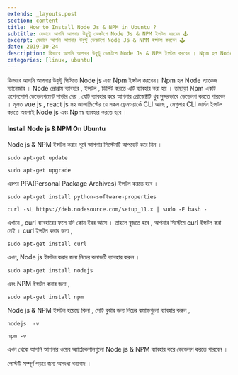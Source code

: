 ```yaml
---
extends: _layouts.post
section: content
title: How to Install Node Js & NPM in Ubuntu ?
subtitle: যেভাবে আপনি আপনার উবুন্টু ডেস্কটপে Node Js & NPM ইন্সটল করবেন 🕹️
excerpt: যেভাবে আপনি আপনার উবুন্টু ডেস্কটপে Node Js & NPM ইন্সটল করবেন 🕹️
date: 2019-10-24
description: কিভাবে আপনি আপনার উবুন্টু ডেস্কটপে Node Js & NPM ইন্সটল করবেন । Npm হল Node প্যাকেজ ম্যানেজার । Node প্রোগ্রাম ব্যাবহার , ইন্সটল , ডিলিট করতে এটি ব্যাবহার করা হয় । 
categories: [linux, ubuntu]
---
```


কিভাবে আপনি আপনার উবুন্টু পিসিতে Node js এবং Npm ইন্সটল করবেন। Npm হল Node প্যাকেজ ম্যানেজার । Node প্রোগ্রাম ব্যাবহার , ইন্সটল , ডিলিট করতে এটি ব্যাবহার করা হয় । তাছাড়া Npm একটি ওপেনসোর্স ডেভেলপমেন্ট সার্ভার দেয় , যেটি ব্যাবহার করে আপনার প্রোজেক্টটি খুব সুন্দরভাবে ডেভেলপ করতে পারবেন । মূলত vue js , react js সহ জাভাস্ক্রিপ্টের যে সকল ফ্রেমওয়ার্কে CLI আছে , সেগুলার CLI ভার্সন ইন্সটল করতে অবশ্যই Node js এবং Npm ব্যাবহার করতে হবে ।

#### Install Node js & NPM On Ubuntu

Node js & NPM ইন্সটল করার পূর্বে আপনার সিস্টেমটি আপডেট করে নিন ।

```
sudo apt-get update
```

```
sudo apt-get upgrade 
```

এরপর PPA(Personal Package Archives) ইন্সটল করতে হবে ।

```
sudo apt-get install python-software-properties
```

```
curl -sL https://deb.nodesource.com/setup_11.x | sudo -E bash - 
```

এখানে , curl ব্যাবহারের ফলে যদি কোন ইরর আসে । তাহলে বুজতে হবে , আপনার সিস্টেমে curl ইন্সটল করা নেই । curl ইন্সটল করার জন্য ,

```
sudo apt-get install curl
```

এখন, Node js ইন্সটল করার জন্য নিচের কমান্ডটি ব্যাবহার করুন ।

```
sudo apt-get install nodejs
```

এবং NPM ইন্সটল করার জন্য ,

```
sudo apt-get install npm
```

Node js & NPM ইন্সটল হয়েছে কিনা , সেটি বুঝার জন্য নিচের কমান্ডগুলো ব্যাবহার করুন ,

```
nodejs  -v
```

```
npm -v
```

এখন থেকে আপনি আপনার ওয়েব অ্যাপ্লিকেশানগুলো Node js & NPM ব্যাবহার করে ডেভেলপ করতে পারবেন ।

পোস্টটি সম্পূর্ণ পড়ার জন্য অসংখ্য ধন্যবাদ ।